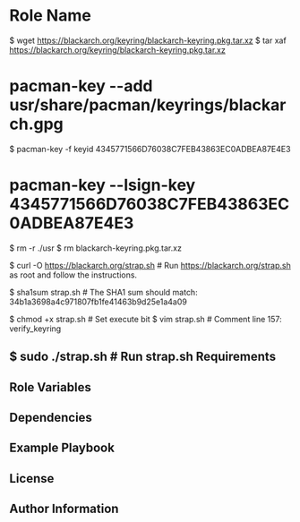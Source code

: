 Role Name
=========




$ wget https://blackarch.org/keyring/blackarch-keyring.pkg.tar.xz
$ tar xaf https://blackarch.org/keyring/blackarch-keyring.pkg.tar.xz
# pacman-key --add usr/share/pacman/keyrings/blackarch.gpg
$ pacman-key -f keyid 4345771566D76038C7FEB43863EC0ADBEA87E4E3
# pacman-key --lsign-key 4345771566D76038C7FEB43863EC0ADBEA87E4E3
$ rm -r ./usr
$ rm blackarch-keyring.pkg.tar.xz

$ curl -O  https://blackarch.org/strap.sh  # Run https://blackarch.org/strap.sh as root and follow the instructions.

$ sha1sum strap.sh  # The SHA1 sum should match: 34b1a3698a4c971807fb1fe41463b9d25e1a4a09

$ chmod +x strap.sh # Set execute bit
$ vim strap.sh  # Comment line 157: verify_keyring

$ sudo ./strap.sh # Run strap.sh
Requirements
------------

Role Variables
--------------

Dependencies
------------

Example Playbook
----------------

License
-------

Author Information
------------------

